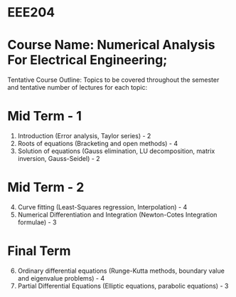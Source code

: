 # EEE204
# Course Name: Numerical Analysis For Electrical Engineering;
Tentative Course Outline:
Topics to be covered throughout the semester and tentative number of lectures for each topic:
# Mid Term - 1
1. Introduction (Error analysis, Taylor series) - 2
2. Roots of equations (Bracketing and open methods) - 4
3. Solution of equations (Gauss elimination, LU decomposition, matrix inversion, Gauss-Seidel) - 2
# Mid Term - 2
4. Curve fitting (Least-Squares regression, Interpolation) - 4
5. Numerical Differentiation and Integration (Newton-Cotes Integration formulae) - 3
# Final Term
6. Ordinary differential equations (Runge-Kutta methods, boundary value and eigenvalue problems) - 4
7. Partial Differential Equations (Elliptic equations, parabolic equations) - 3

